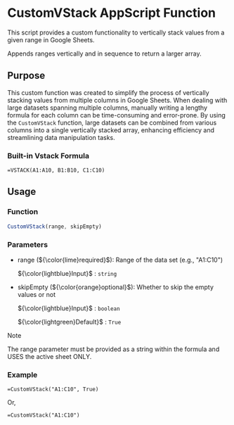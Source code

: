 # CustomVStack AppScript Function

This script provides a custom functionality to vertically stack values from a given range in Google Sheets.

Appends ranges vertically and in sequence to return a larger array.

## Purpose

This custom function was created to simplify the process of vertically stacking values from multiple columns in Google Sheets. When dealing with large datasets spanning multiple columns, manually writing a lengthy formula for each column can be time-consuming and error-prone. By using the `CustomVStack` function, large datasets can be combined from various columns into a single vertically stacked array, enhancing efficiency and streamlining data manipulation tasks.

### Built-in Vstack Formula

  ```
  =VSTACK(A1:A10, B1:B10, C1:C10)
  ```

## Usage

### Function

```javascript
CustomVStack(range, skipEmpty)
```

### Parameters

- range (${\color{lime}required}$): Range of the data set (e.g., "A1:C10")

  ${\color{lightblue}Input}$ : `string`

    

- skipEmpty (${\color{orange}optional}$): Whether to skip the empty values or not
    
    ${\color{lightblue}Input}$ : `boolean`
    
    ${\color{lightgreen}Default}$ : `True`
    
> [!NOTE]
> The range parameter must be provided as a string within the formula and USES the active sheet ONLY.

### Example

```
=CustomVStack("A1:C10", True)
```
Or,
```
=CustomVStack("A1:C10")
```